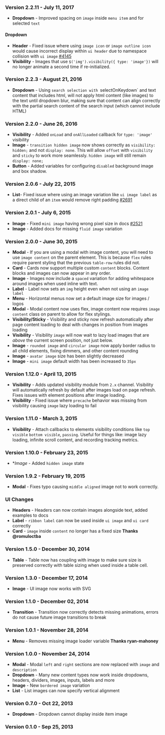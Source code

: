 ### Version 2.2.11 - July 11, 2017

- **Dropdown** - Improved spacing on `image` inside `menu item` and for selected `text`

#### Dropdown

- **Header** - Fixed issue where using `image icon` or `image outline icon` would cause incorrect display within `ui header` due to namespace collision with `ui image` [#4145](https://github.com/Semantic-Org/Semantic-UI/pull/4145)
- **Visibility** - Images that use `$('img').visibility({ type: 'image'})` will no longer animate a second time if re-initialized.

### Version 2.2.3 - August 21, 2016

- **Dropdown** - Using `search selection with `selectOnKeydown` and text content that includes html, will not apply html content (like images) to the text until dropdown blur, making sure that content can align correctly with the partial search content of the search input (which cannot include HTML)

### Version 2.2.0 - June 26, 2016

- **Visibility** - Added `onLoad` and `onAllLoaded` callback for `type: 'image'` visibility
- **Image** - `transition hidden image` now shows correctly as `visibility: hidden;` and not `display: none`. This will allow `offset` with `visibility` and `sticky` to work more seamlessly. `hidden image` will still remain `display: none;`
- **Button** - Added variables for configuring `disabled` background image and box shadow.

### Version 2.0.6 - July 22, 2015

- **List**- Fixed issue where using an image variation like `ui image label` as a direct child of an `item` would remove right padding [#2691](https://github.com/Semantic-Org/Semantic-UI/issues/2691)

### Version 2.0.1 - July 6, 2015

- **Image** - Fixed `mini image` having wrong pixel size in docs [#2521](https://github.com/Semantic-Org/Semantic-UI/issues/2521)
- **Image** - Added docs for missing `fluid image` variation

### Version 2.0.0 - June 30, 2015

- **Modal** - If you are using a modal with image content, you will need to use `image content` on the parent element. This is because `flex` rules require parent styling that the previous `table-row` rules did not.
- **Card** - Cards now support multiple custom `content` blocks. Content blocks and images can now appear in any order.
- **Image** - Images now include a `spaced` variation for adding whitespace around images when used inline with text.
- **Label** - Label now sets an `img` height even when not using an `image label`
- **Menu** - Horizontal menus now set a default image size for images / logos
- **Modal** - Modal content now uses flex, image content now requires `image content` class on parent to allow for flex stylings.
- **Visibility/Sticky** - Visibility and sticky now refresh automatically after page content loading to deal with changes in position from images loading
- **Visibility** - Visibility `image` will now wait to lazy load images that are *above* the current screen position, not just below.
- **Image** - `rounded image` and `circular image` now apply border radius to all child elements, fixing dimmers, and other content rounding
- **Image** - `avatar image` size has been slightly decreased
- **Image** - `mini image` default width has been increased to `35px`

### Version 1.12.0 - April 13, 2015

- **Visibility** - Adds updated visibility module from `2.x` channel. Visibility will automatically refresh by default after images load on page refresh. Fixes issues with element positions after image loading.
- **Visibility** - Fixed issue where `precache` behavior was missing from visibility causing `image` lazy loading to fail

### Version 1.11.0 - March 3, 2015

- **Visibility** - Attach callbacks to elements visibility conditions like `top visible` `bottom visible`, `passing`. Useful for things like: image lazy loading, infinite scroll content, and recording tracking metrics.

### Version 1.10.0 - February 23, 2015

- **Image* - Added `hidden image` state

### Version 1.9.2 - February 19, 2015

- **Modal** - Fixes typo causing `middle aligned` image not to work correctly.

### UI Changes

- **Headers** - Headers can now contain images alongside text, added examples to docs
- **Label** - `ribbon label` can now be used inside `ui image` and `ui card` correctly
- **Card** - `image` inside `content` no longer has a fixed size **Thanks @romuloctba**

### Version 1.5.0 - December 30, 2014

- **Table** - Table now has coupling with image to make sure size is preserved correctly with table sizing when used inside a table cell.

### Version 1.3.0 - December 17, 2014

- **Image** - UI image now works with SVG

### Version 1.1.0 - December 02, 2014

- **Transition** - Transition now correctly detects missing animations, errors do not cause future image transitions to break

### Version 1.0.1 - November 28, 2014

- **Menu** - Removes missing image loader variable **Thanks ryan-mahoney**

### Version 1.0.0 - November 24, 2014

- **Modal** - Modal ``left`` and ``right`` sections are now replaced with ``image`` and ``description``
- **Dropdown** - Many new content types now work inside dropdowns, headers, dividers, images, inputs, labels and more
- **Image** - New ``bordered image`` variation
- **List** - List images can now specify vertical alignment

### Version 0.7.0 - Oct 22, 2013

- **Dropdown** - Dropdown cannot display inside item image

### Version 0.1.0 - Sep 25, 2013